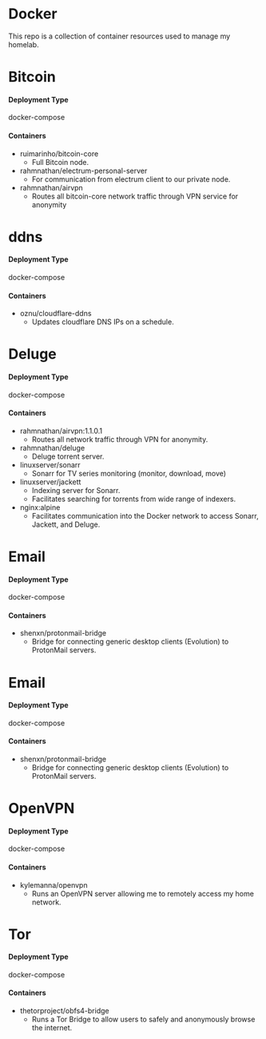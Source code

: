 # Docker
This repo is a collection of container resources used to manage my homelab.

<h1>Bitcoin</h1>
<h4>Deployment Type</h4>

docker-compose

<h4>Containers</h4>

 - ruimarinho/bitcoin-core
    - Full Bitcoin node.
 - rahmnathan/electrum-personal-server
    - For communication from electrum client to our private node.
 - rahmnathan/airvpn
    - Routes all bitcoin-core network traffic through VPN service for anonymity

<h1>ddns</h1>
<h4>Deployment Type</h4>

docker-compose

<h4>Containers</h4>

 - oznu/cloudflare-ddns
    - Updates cloudflare DNS IPs on a schedule.
    
<h1>Deluge</h1>
<h4>Deployment Type</h4>

docker-compose

<h4>Containers</h4>

 - rahmnathan/airvpn:1.1.0.1
    - Routes all network traffic through VPN for anonymity.
 - rahmnathan/deluge
    - Deluge torrent server.
 - linuxserver/sonarr
    - Sonarr for TV series monitoring (monitor, download, move)
 - linuxserver/jackett
    - Indexing server for Sonarr.
    - Facilitates searching for torrents from wide range of indexers.
 - nginx:alpine
    - Facilitates communication into the Docker network to access Sonarr, Jackett, and Deluge.
    
<h1>Email</h1>
<h4>Deployment Type</h4>

docker-compose

<h4>Containers</h4>

 - shenxn/protonmail-bridge
    - Bridge for connecting generic desktop clients (Evolution) to ProtonMail servers.
    
<h1>Email</h1>
<h4>Deployment Type</h4>

docker-compose

<h4>Containers</h4>

 - shenxn/protonmail-bridge
    - Bridge for connecting generic desktop clients (Evolution) to ProtonMail servers.
    
<h1>OpenVPN</h1>
<h4>Deployment Type</h4>

docker-compose

<h4>Containers</h4>

 -  kylemanna/openvpn
    - Runs an OpenVPN server allowing me to remotely access my home network.
    
<h1>Tor</h1>
<h4>Deployment Type</h4>

docker-compose

<h4>Containers</h4>

 -  thetorproject/obfs4-bridge
    - Runs a Tor Bridge to allow users to safely and anonymously browse the internet.